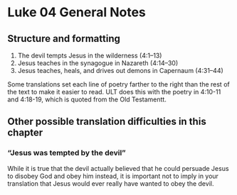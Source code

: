 # Luke 04 General Notes

## Structure and formatting

1. The devil tempts Jesus in the wilderness (4:1–13)
2. Jesus teaches in the synagogue in Nazareth (4:14–30)
3. Jesus teaches, heals, and drives out demons in Capernaum (4:31–44)

Some translations set each line of poetry farther to the right than the rest of the text to make it easier to read. ULT does this with the poetry in 4:10-11 and 4:18-19, which is quoted from the Old Testamentt.

## Other possible translation difficulties in this chapter

### “Jesus was tempted by the devil”
While it is true that the devil actually believed that he could persuade Jesus to disobey God and obey him instead, it is important not to imply in your translation that Jesus would ever really have wanted to obey the devil.